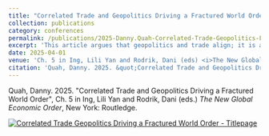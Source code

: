 ```yaml
---
title: "Correlated Trade and Geopolitics Driving a Fractured World Order"
collection: publications
category: conferences
permalink: /publications/2025-Danny.Quah-Correlated-Trade-Geopolitics-Fractured-Order-NEO
excerpt: 'This article argues that geopolitics and trade align; it is a fallacy that they work in opposition'
date: 2025-04-01
venue: 'Ch. 5 in Ing, Lili Yan and Rodrik, Dani (eds) <i>The New Global Economic Order</i>'
citation: 'Quah, Danny. 2025. &quot;Correlated Trade and Geopolitics Driving a Fractured World Order.&quot; <i>The New Global Economic Order</i>.'
---
```

Quah, Danny. 2025. "Correlated Trade and Geopolitics Driving a Fractured World Order", Ch. 5 in Ing, Lili Yan and Rodrik, Dani (eds.) *The New Global Economic Order*, New York: Routledge.  

[<img src="https://DannyQuah.github.io/Storage/2025-Danny.Quah-Correlated-Trade-Geopolitics-Fractured-Order-titlepage.png" alt = "Correlated Trade Geopolitics Driving a Fractured World Order - Titlepage"/>](https://DannyQuah.github.io/Storage/2025-Danny.Quah-Correlated-Trade-Geopolitics-Fractured-Order.pdf)

<!---
   Invisible section // Quah-D-2025-Correlated-Trade-Geopolitics-Fractured-Order-NEO.md
-->
